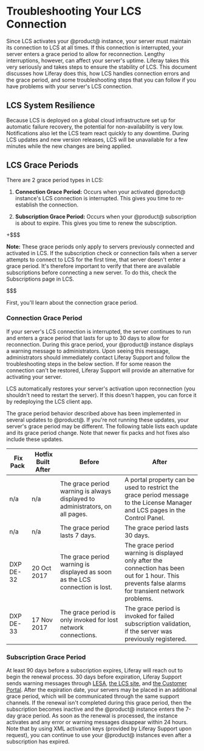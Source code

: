 # Troubleshooting Your LCS Connection

Since LCS activates your @product@ instance, your server must maintain its 
connection to LCS at all times. If this connection is interrupted, your server 
enters a grace period to allow for reconnection. Lengthy interruptions, however, 
can affect your server's uptime. Liferay takes this very seriously and takes 
steps to ensure the stability of LCS. This document discusses how Liferay does 
this, how LCS handles connection errors and the grace period, and some 
troubleshooting steps that you can follow if you have problems with your 
server's LCS connection. 

## LCS System Resilience

Because LCS is deployed on a global cloud infrastructure set up for automatic 
failure recovery, the potential for non-availability is very low. Notifications 
also let the LCS team react quickly to any downtime. During LCS updates and new 
version releases, LCS will be unavailable for a few minutes while the new 
changes are being applied. 

## LCS Grace Periods

There are 2 grace period types in LCS: 

1.  **Connection Grace Period:** Occurs when your activated @product@ instance's 
    LCS connection is interrupted. This gives you time to re-establish the 
    connection. 

2.  **Subscription Grace Period:** Occurs when your @product@ subscription is 
    about to expire. This gives you time to renew the subscription. 

+$$$

**Note:** These grace periods only apply to servers previously connected and 
activated in LCS. If the subscription check or connection fails when a server 
attempts to connect to LCS for the first time, that server doesn't enter a grace 
period. It's therefore important to verify that there are available 
subscriptions before connecting a new server. To do this, check the 
Subscriptions page in LCS. 

$$$

First, you'll learn about the connection grace period. 

### Connection Grace Period

If your server's LCS connection is interrupted, the server continues to run and 
enters a grace period that lasts for up to 30 days to allow for reconnection. 
During this grace period, your @product@ instance displays a warning message to 
administrators. Upon seeing this message, administrators should immediately 
contact Liferay Support and follow the troubleshooting steps in the below 
section. If for some reason the connection can't be restored, Liferay Support 
will provide an alternative for activating your server. 

LCS automatically restores your server's activation upon reconnection (you 
shouldn't need to restart the server). If this doesn't happen, you can force it 
by redeploying the LCS client app. 
<!-- 

The original text says, "... customers can force a reconnect without restarting 
by redeploying the LCS Client (pending on Core Infra fix: LPS-75451)." 

Is there an ETA for this fix? The LPS has been open for 4 months now. I'm 
inclined to just tell customers to restart their servers.

-->

The grace period behavior described above has been implemented in several 
updates to @product@. If you're not running these updates, your server's grace 
period may be different. The following table lists each update and its grace 
period change. Note that newer fix packs and hot fixes also include these 
updates. 

| &nbsp;Fix Pack | &nbsp;Hotfix Built After | Before | After |
| --------- | ------------------ | ------ | ----- |
|   n/a     |        n/a         | The grace period warning is always displayed to administrators, on all pages. | A portal property can be used to restrict the grace period message to the License Manager and LCS pages in the Control Panel. |
|   n/a     |        n/a         | The grace period lasts 7 days. | The grace period lasts 30 days. |
| DXP DE-32 | 20 Oct 2017 | The grace period warning is displayed as soon as the LCS connection is lost. | The grace period warning is displayed only after the connection has been out for 1 hour. This prevents false alarms for transient network problems. |
| DXP DE-33 | 17 Nov 2017 | The grace period is only invoked for lost network connections. | The grace period is invoked for failed subscription validation, if the server was previously registered. |

<!--

For DXP DE-33, I'm assuming the grace period is still invoked for lost network 
connections, correct?

-->

### Subscription Grace Period

At least 90 days before a subscription expires, Liferay will reach out to begin 
the renewal process. 30 days before expiration, Liferay Support sends warning 
messages through 
[LESA](https://web.liferay.com/group/customer/support/-/support/ticket), 
[the LCS site](https://lcs.liferay.com), 
and 
[the Customer Portal](https://www.liferay.com/group/customer). 
After the expiration date, your servers may be placed in an additional grace 
period, which will be communicated through the same support channels. If the 
renewal isn't completed during this grace period, then the subscription becomes 
inactive and the @product@ instance enters the 7-day grace period. As soon as 
the renewal is processed, the instance activates and any error or warning 
messages disappear within 24 hours. Note that by using XML activation keys 
(provided by Liferay Support upon request), you can continue to use your 
@product@ instances even after a subscription has expired. 

<!-- 

When the subscription expires, should the 7 day grace period for the Liferay 
instance be 30 days instead?

-->

